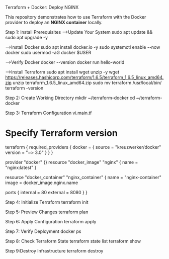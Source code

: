 Terraform + Docker: Deploy NGINX

This repository demonstrates how to use Terraform with the Docker provider to deploy an **NGINX container** locally.

Step 1: Install Prerequisites
-->Update Your System
sudo apt update && sudo apt upgrade -y

-->Install Docker
sudo apt install docker.io -y
sudo systemctl enable --now docker
sudo usermod -aG docker $USER

-->Verify Docker
docker --version
docker run hello-world

-->Install Terraform
sudo apt install wget unzip -y
wget https://releases.hashicorp.com/terraform/1.6.5/terraform_1.6.5_linux_amd64.zip
unzip terraform_1.6.5_linux_amd64.zip
sudo mv terraform /usr/local/bin/
terraform -version


Step 2: Create Working Directory
mkdir ~/terraform-docker
cd ~/terraform-docker


Step 3: Terraform Configuration
vi.main.tf

# Specify Terraform version
terraform {
  required_providers {
    docker = {
      source  = "kreuzwerker/docker"
      version = "~> 3.0"
    }
  }
}

provider "docker" {}
resource "docker_image" "nginx" {
  name = "nginx:latest"
}

resource "docker_container" "nginx_container" {
  name  = "nginx-container"
  image = docker_image.nginx.name

  ports {
    internal = 80
    external = 8080
  }
}


Step 4: Initialize Terraform
terraform init

Step 5: Preview Changes
terraform plan

Step 6: Apply Configuration
terraform apply

Step 7: Verify Deployment
docker ps

Step 8: Check Terraform State
terraform state list
terraform show

Step 9:Destroy Infrastructure
terraform destroy
